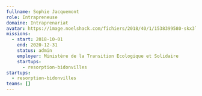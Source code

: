 ```yaml
---
fullname: Sophie Jacquemont
role: Intrapreneuse
domaine: Intraprenariat
avatar: https://image.noelshack.com/fichiers/2018/40/1/1538399580-skx3ldpq.jpg
missions:
  - start: 2018-10-01
    end: 2020-12-31
    status: admin
    employer: Ministère de la Transition Ecologique et Solidaire
    startups:
      - resorption-bidonvilles
startups:
  - resorption-bidonvilles
teams: []
---
```

